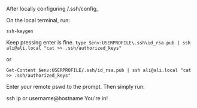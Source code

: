 After locally configuring /.ssh/config,

On the local terminal, run:

`ssh-keygen`

Keep pressing enter is fine.
`type $env:USERPROFILE\.ssh\id_rsa.pub | ssh ali@ali.local "cat >> .ssh/authorized_keys"`

or

`Get-Content $env:USERPROFILE/.ssh/id_rsa.pub | ssh ali@ali.local "cat >> .ssh/authorized_keys"`


Enter your remote pswd to the prompt.
Then simply run:

ssh ip or username@hostname You're in!